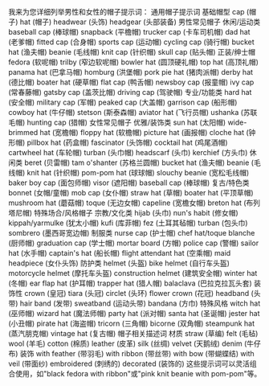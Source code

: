 我来为您详细列举男性和女性的帽子提示词：
通用帽子提示词
基础帽型
cap (帽子) hat (帽子) headwear (头饰) headgear (头部装备)
男性常见帽子
休闲/运动类
baseball cap (棒球帽) snapback (平檐帽) trucker cap (卡车司机帽) dad hat (老爹帽) fitted cap (合身帽) sports cap (运动帽) cycling cap (骑行帽) bucket hat (渔夫帽) beanie (毛线帽) knit cap (针织帽) skull cap (贴头帽)
正装/绅士帽
fedora (软呢帽) trilby (窄边软呢帽) bowler hat (圆顶硬礼帽) top hat (高顶礼帽) panama hat (巴拿马帽) homburg (洪堡帽) pork pie hat (猪肉派帽) derby hat (德比帽) boater hat (硬草帽) flat cap (鸭舌帽) newsboy cap (报童帽) ivy cap (常春藤帽) gatsby cap (盖茨比帽) driving cap (驾驶帽)
专业/功能类
hard hat (安全帽) military cap (军帽) peaked cap (大盖帽) garrison cap (船形帽) cowboy hat (牛仔帽) stetson (斯泰森帽) aviator hat (飞行员帽) ushanka (苏联毛帽) hunting cap (猎帽)
女性常见帽子
优雅/装饰类
sun hat (太阳帽) wide-brimmed hat (宽檐帽) floppy hat (软檐帽) picture hat (画报帽) cloche hat (钟形帽) pillbox hat (药盒帽) fascinator (头饰帽) cocktail hat (鸡尾酒帽) cartwheel hat (车轮帽) turban (头巾帽) headscarf (头巾) kerchief (方头巾)
休闲类
beret (贝雷帽) tam o'shanter (苏格兰圆帽) bucket hat (渔夫帽) beanie (毛线帽) knit hat (针织帽) pom-pom hat (球球帽) slouchy beanie (宽松毛线帽) baker boy cap (面包师帽) visor (遮阳帽) baseball cap (棒球帽)
复古/特色类
bonnet (女帽/童帽) mob cap (女仆帽) straw hat (草帽) boater hat (平顶草帽) mushroom hat (蘑菇帽) toque (无边女帽) capeline (宽檐女帽) breton hat (布列塔尼帽)
特殊场合/风格帽子
宗教/文化类
hijab (头巾) nun's habit (修女帽) kippah/yarmulke (犹太小帽) kufi (库菲帽) fez (土耳其毡帽) turban (包头巾) sombrero (墨西哥宽边帽)
制服类
nurse cap (护士帽) chef hat/toque blanche (厨师帽) graduation cap (学士帽) mortar board (方帽) police cap (警帽) sailor hat (水手帽) captain's hat (船长帽) flight attendant hat (空乘帽) maid headpiece (女仆头饰)
防护类
helmet (头盔) bike helmet (自行车头盔) motorcycle helmet (摩托车头盔) construction helmet (建筑安全帽) winter hat (冬帽) ear flap hat (护耳帽) trapper hat (猎人帽) balaclava (巴拉克拉瓦头套)
装饰性
crown (皇冠) tiara (头冠) circlet (头环) flower crown (花冠) headband (头带) hair band (发带) sweatband (运动头带) bandana (方巾)
特殊风格
witch hat (巫师帽) wizard hat (魔法师帽) party hat (派对帽) santa hat (圣诞帽) jester hat (小丑帽) pirate hat (海盗帽) tricorn (三角帽) bicorne (双角帽) steampunk hat (蒸汽朋克帽) vintage hat (复古帽)
帽子相关描述词
材质
straw (草编) felt (毛毡) wool (羊毛) cotton (棉质) leather (皮革) silk (丝绸) velvet (天鹅绒) denim (牛仔布)
装饰
with feather (带羽毛) with ribbon (带丝带) with bow (带蝴蝶结) with veil (带面纱) embroidered (刺绣的) decorated (装饰的)
这些提示词可以灵活组合使用，如"black fedora with ribbon"或"pink knit beanie with pom-pom"等。
